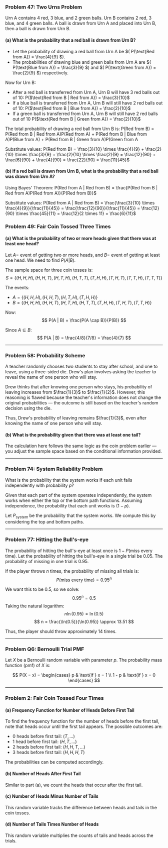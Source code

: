 ### Problem 47: Two Urns Problem

Urn A contains 4 red, 3 blue, and 2 green balls. Urn B contains 2 red, 3 blue, and 4 green balls. A ball is drawn from Urn A and placed into Urn B, then a ball is drawn from Urn B.

#### (a) What is the probability that a red ball is drawn from Urn B?

- Let the probability of drawing a red ball from Urn A be $\( P(\text{Red from A}) = \frac{4}{9} $\).
- The probabilities of drawing blue and green balls from Urn A are $\( P(\text{Blue from A}) = \frac{3}{9} $\) and $\( P(\text{Green from A}) = \frac{2}{9} $\) respectively.

Now for Urn B:
- After a red ball is transferred from Urn A, Urn B will have 3 red balls out of 10:
  P($\text{Red from B | Red from A}) = \frac{3}{10}$
- If a blue ball is transferred from Urn A, Urn B will still have 2 red balls out of 10:
  P($\text{Red from B | Blue from A}) = \frac{2}{10}$
- If a green ball is transferred from Urn A, Urn B will still have 2 red balls out of 10
  P($\text{Red from B | Green from A}) = \frac{2}{10}$

The total probability of drawing a red ball from Urn B is:
P($\text{Red from B}$) = P($\text{Red from B | Red from A}$)P($\text{Red from A}$) + P($\text{Red from B | Blue from A}$)P($\text{Blue from A}$) + P($\text{Red from B | Green from A}$)P($\text{Green from A}$

Substitute values:
P($\text{Red from B}$) = \frac{3}{10} \times \frac{4}{9} + \frac{2}{10} \times \frac{3}{9} + \frac{2}{10} \times \frac{2}{9} = \frac{12}{90} + \frac{6}{90} + \frac{4}{90} = \frac{22}{90} = \frac{11}{45}$

#### (b) If a red ball is drawn from Urn B, what is the probability that a red ball was drawn from Urn A?

Using Bayes' Theorem:
P($\text{Red from A | Red from B}$) = \frac{P($\text{Red from B | Red from A}$)P($\text{Red from A}$)}{P($\text{Red from B}$)}$

Substitute values:
P($\text{Red from A | Red from B}$) = \frac{\frac{3}{10} \times \frac{4}{9}}{\frac{11}{45}} = \frac{\frac{12}{90}}{\frac{11}{45}} = \frac{12}{90} \times \frac{45}{11} = \frac{12}{2 \times 11} = \frac{6}{11}$


### Problem 49: Fair Coin Tossed Three Times

#### (a) What is the probability of two or more heads given that there was at least one head?

Let $A =$ event of getting two or more heads, and $B =$ event of getting at least one head. We need to find $P(A | B)$.

The sample space for three coin tosses is:
$$
S = \{ (H, H, H), (H, H, T), (H, T, H), (H, T, T), (T, H, H), (T, H, T), (T, T, H), (T, T, T) \}
$$

The events:
- $A = \{ (H, H, H), (H, H, T), (H, T, H), (T, H, H) \}$
- $B = \{ (H, H, H), (H, H, T), (H, T, H), (H, T, T), (T, H, H), (T, H, T), (T, T, H) \}$

Now:
$$
P(A | B) = \frac{P(A \cap B)}{P(B)}
$$

Since $A \subseteq B$:
$$
P(A | B) = \frac{4/8}{7/8} = \frac{4}{7}
$$

---

### Problem 58: Probability Scheme

A teacher randomly chooses two students to stay after school, and one to leave, using a three-sided die. Drew's plan involves asking the teacher to reveal the name of one person who will stay.

Drew thinks that after knowing one person who stays, his probability of leaving increases from $\frac{1}{3}$ to $\frac{1}{2}$. However, this reasoning is flawed because the teacher's information does not change the original probabilities — the outcome is still based on the teacher's random decision using the die.

Thus, Drew's probability of leaving remains $\frac{1}{3}$, even after knowing the name of one person who will stay.

#### (b) What is the probability given that there was at least one tail?

The calculation here follows the same logic as the coin problem earlier — you adjust the sample space based on the conditional information provided.

---

### Problem 74: System Reliability Problem

What is the probability that the system works if each unit fails independently with probability $p$?

Given that each part of the system operates independently, the system works when either the top or the bottom path functions. Assuming independence, the probability that each unit works is $(1 - p)$.

Let $P_{\text{system}}$ be the probability that the system works. We compute this by considering the top and bottom paths.

---

### Problem 77: Hitting the Bull's-eye

The probability of hitting the bull's-eye at least once is $1 - P(\text{miss every time})$. Let the probability of hitting the bull's-eye in a single trial be $0.05$. The probability of missing in one trial is $0.95$.

If the player throws $n$ times, the probability of missing all trials is:
$$
P(\text{miss every time}) = 0.95^n
$$

We want this to be $0.5$, so we solve:
$$
0.95^n = 0.5
$$
Taking the natural logarithm:
$$
n \ln(0.95) = \ln(0.5)
$$
$$
n = \frac{\ln(0.5)}{\ln(0.95)} \approx 13.51
$$

Thus, the player should throw approximately 14 times.

---

### Problem Q6: Bernoulli Trial PMF

Let $X$ be a Bernoulli random variable with parameter $p$. The probability mass function (pmf) of $X$ is:

$$
P(X = x) = \begin{cases} 
p & \text{if } x = 1 \\
1 - p & \text{if } x = 0
\end{cases}
$$

---

### Problem 2: Fair Coin Tossed Four Times

#### (a) Frequency Function for Number of Heads Before First Tail

To find the frequency function for the number of heads before the first tail, note that heads occur until the first tail appears. The possible outcomes are:

- 0 heads before first tail: $(T, \dots)$
- 1 head before first tail: $(H, T, \dots)$
- 2 heads before first tail: $(H, H, T, \dots)$
- 3 heads before first tail: $(H, H, H, T)$

The probabilities can be computed accordingly.

#### (b) Number of Heads After First Tail

Similar to part (a), we count the heads that occur after the first tail.

#### (c) Number of Heads Minus Number of Tails

This random variable tracks the difference between heads and tails in the coin tosses.

#### (d) Number of Tails Times Number of Heads

This random variable multiplies the counts of tails and heads across the trials.
